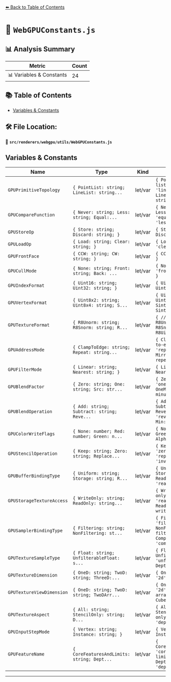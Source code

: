 [⬅️ Back to Table of Contents](../../../../index.md)

# 📄 `WebGPUConstants.js`

## 📊 Analysis Summary

| Metric | Count |
|--------|-------|
| 📊 Variables & Constants | 24 |

## 📚 Table of Contents

- [Variables & Constants](#variables-constants)

## 🛠️ File Location:
📂 **`src/renderers/webgpu/utils/WebGPUConstants.js`**

## Variables & Constants

| Name | Type | Kind | Value | Exported |
|------|------|------|-------|----------|
| `GPUPrimitiveTopology` | `{ PointList: string; LineList: string...` | let/var | `{ PointList: 'point-list', LineList: 'line-list', LineStrip: 'line-strip', Tr...` | ✓ |
| `GPUCompareFunction` | `{ Never: string; Less: string; Equal:...` | let/var | `{ Never: 'never', Less: 'less', Equal: 'equal', LessEqual: 'less-equal', Grea...` | ✓ |
| `GPUStoreOp` | `{ Store: string; Discard: string; }` | let/var | `{ Store: 'store', Discard: 'discard' }` | ✓ |
| `GPULoadOp` | `{ Load: string; Clear: string; }` | let/var | `{ Load: 'load', Clear: 'clear' }` | ✓ |
| `GPUFrontFace` | `{ CCW: string; CW: string; }` | let/var | `{ CCW: 'ccw', CW: 'cw' }` | ✓ |
| `GPUCullMode` | `{ None: string; Front: string; Back: ...` | let/var | `{ None: 'none', Front: 'front', Back: 'back' }` | ✓ |
| `GPUIndexFormat` | `{ Uint16: string; Uint32: string; }` | let/var | `{ Uint16: 'uint16', Uint32: 'uint32' }` | ✓ |
| `GPUVertexFormat` | `{ Uint8x2: string; Uint8x4: string; S...` | let/var | `{ Uint8x2: 'uint8x2', Uint8x4: 'uint8x4', Sint8x2: 'sint8x2', Sint8x4: 'sint8...` | ✓ |
| `GPUTextureFormat` | `{ R8Unorm: string; R8Snorm: string; R...` | let/var | `{ // 8-bit formats R8Unorm: 'r8unorm', R8Snorm: 'r8snorm', R8Uint: 'r8uint', ...` | ✓ |
| `GPUAddressMode` | `{ ClampToEdge: string; Repeat: string...` | let/var | `{ ClampToEdge: 'clamp-to-edge', Repeat: 'repeat', MirrorRepeat: 'mirror-repea...` | ✓ |
| `GPUFilterMode` | `{ Linear: string; Nearest: string; }` | let/var | `{ Linear: 'linear', Nearest: 'nearest' }` | ✓ |
| `GPUBlendFactor` | `{ Zero: string; One: string; Src: str...` | let/var | `{ Zero: 'zero', One: 'one', Src: 'src', OneMinusSrc: 'one-minus-src', SrcAlph...` | ✓ |
| `GPUBlendOperation` | `{ Add: string; Subtract: string; Reve...` | let/var | `{ Add: 'add', Subtract: 'subtract', ReverseSubtract: 'reverse-subtract', Min:...` | ✓ |
| `GPUColorWriteFlags` | `{ None: number; Red: number; Green: n...` | let/var | `{ None: 0, Red: 0x1, Green: 0x2, Blue: 0x4, Alpha: 0x8, All: 0xF }` | ✓ |
| `GPUStencilOperation` | `{ Keep: string; Zero: string; Replace...` | let/var | `{ Keep: 'keep', Zero: 'zero', Replace: 'replace', Invert: 'invert', Increment...` | ✓ |
| `GPUBufferBindingType` | `{ Uniform: string; Storage: string; R...` | let/var | `{ Uniform: 'uniform', Storage: 'storage', ReadOnlyStorage: 'read-only-storage' }` | ✓ |
| `GPUStorageTextureAccess` | `{ WriteOnly: string; ReadOnly: string...` | let/var | `{ WriteOnly: 'write-only', ReadOnly: 'read-only', ReadWrite: 'read-write', }` | ✓ |
| `GPUSamplerBindingType` | `{ Filtering: string; NonFiltering: st...` | let/var | `{ Filtering: 'filtering', NonFiltering: 'non-filtering', Comparison: 'compari...` | ✓ |
| `GPUTextureSampleType` | `{ Float: string; UnfilterableFloat: s...` | let/var | `{ Float: 'float', UnfilterableFloat: 'unfilterable-float', Depth: 'depth', SI...` | ✓ |
| `GPUTextureDimension` | `{ OneD: string; TwoD: string; ThreeD:...` | let/var | `{ OneD: '1d', TwoD: '2d', ThreeD: '3d' }` | ✓ |
| `GPUTextureViewDimension` | `{ OneD: string; TwoD: string; TwoDArr...` | let/var | `{ OneD: '1d', TwoD: '2d', TwoDArray: '2d-array', Cube: 'cube', CubeArray: 'cu...` | ✓ |
| `GPUTextureAspect` | `{ All: string; StencilOnly: string; D...` | let/var | `{ All: 'all', StencilOnly: 'stencil-only', DepthOnly: 'depth-only' }` | ✓ |
| `GPUInputStepMode` | `{ Vertex: string; Instance: string; }` | let/var | `{ Vertex: 'vertex', Instance: 'instance' }` | ✓ |
| `GPUFeatureName` | `{ CoreFeaturesAndLimits: string; Dept...` | let/var | `{ CoreFeaturesAndLimits: 'core-features-and-limits', DepthClipControl: 'depth...` | ✓ |


---